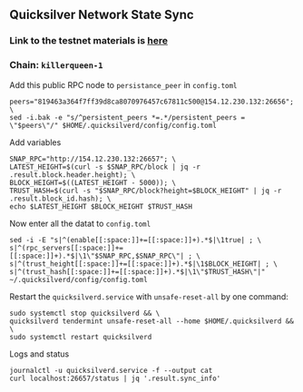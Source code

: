 ## Quicksilver Network State Sync
### Link to the testnet materials is [here](https://github.com/ingenuity-build/testnets/tree/main/killerqueen)
### Chain: `killerqueen-1`
Add this public RPC node to `persistance_peer` in `config.toml`
```
peers="819463a364f7ff39d8ca8070976457c67811c500@154.12.230.132:26656"; \
sed -i.bak -e "s/^persistent_peers *=.*/persistent_peers = \"$peers\"/" $HOME/.quicksilverd/config/config.toml
```
Add variables
```
SNAP_RPC="http://154.12.230.132:26657"; \
LATEST_HEIGHT=$(curl -s $SNAP_RPC/block | jq -r .result.block.header.height); \
BLOCK_HEIGHT=$((LATEST_HEIGHT - 5000)); \
TRUST_HASH=$(curl -s "$SNAP_RPC/block?height=$BLOCK_HEIGHT" | jq -r .result.block_id.hash); \
echo $LATEST_HEIGHT $BLOCK_HEIGHT $TRUST_HASH
```
Now enter all the datat to `config.toml`
```
sed -i -E "s|^(enable[[:space:]]+=[[:space:]]+).*$|\1true| ; \
s|^(rpc_servers[[:space:]]+=[[:space:]]+).*$|\1\"$SNAP_RPC,$SNAP_RPC\"| ; \
s|^(trust_height[[:space:]]+=[[:space:]]+).*$|\1$BLOCK_HEIGHT| ; \
s|^(trust_hash[[:space:]]+=[[:space:]]+).*$|\1\"$TRUST_HASH\"|" ~/.quicksilverd/config/config.toml
```
Restart the `quicksilverd.service` with `unsafe-reset-all` by one command:
```
sudo systemctl stop quicksilverd && \
quicksilverd tendermint unsafe-reset-all --home $HOME/.quicksilverd && \
sudo systemctl restart quicksilverd
```
Logs and status
```
journalctl -u quicksilverd.service -f --output cat
curl localhost:26657/status | jq '.result.sync_info'
```
